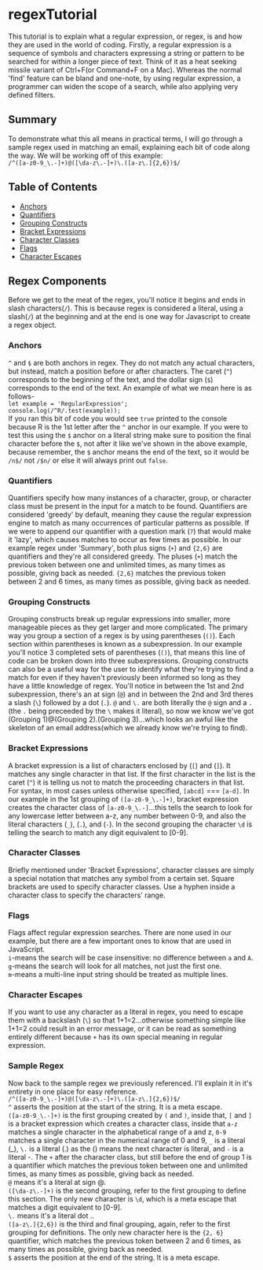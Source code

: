 # regexTutorial

This tutorial is to explain what a regular expression, or regex, is and how they are used in the world of coding.  Firstly, a regular expression is a sequence of symbols and characters expressing a string or pattern to be searched for within a longer piece of text.  Think of it as a heat seeking missile variant of Ctrl+F(or Command+F on a Mac).  Whereas the normal 'find' feature can be bland and one-note, by using regular expression, a programmer can widen the scope of a search, while also applying very defined filters.

## Summary

To demonstrate what this all means in practical terms, I will go through a sample regex used in matching an email, explaining each bit of code along the way.  We will be working off of this example:<br>
 `/^([a-z0-9_\.-]+)@([\da-z\.-]+)\.([a-z\.]{2,6})$/`

 ## Table of Contents

- [Anchors](#anchors)
- [Quantifiers](#quantifiers)
- [Grouping Constructs](#grouping-constructs)
- [Bracket Expressions](#bracket-expressions)
- [Character Classes](#character-classes)
- [Flags](#flags)
- [Character Escapes](#character-escapes)

## Regex Components

Before we get to the meat of the regex, you'll notice it begins and ends in slash characters(`/`).  This is because regex is considered a literal, using a slash(`/`) at the beginning and at the end is one way for Javascript to create a regex object.

### Anchors

`^` and `$` are both anchors in regex.  They do not match any actual characters, but instead, match a position before or after characters.  The caret (`^`) corresponds to the beginning of the text, and the dollar sign (`$`) corresponds to the end of the text.  An example of what we mean here is as follows-<br>
`let example = 'RegularExpression';`<br>
`console.log(/^R/.test(example));`<br>
If you ran this bit of code you would see `true` printed to the console because R is the 1st letter after the `^` anchor in our example.  If you were to test this using the `$` anchor on a literal string make sure to position the final character before the `$`, not after it like we've shown in the above example, because remember, the `$` anchor means the end of the text, so it would be `/n$/` not `/$n/` or else it will always print out `false`.

### Quantifiers

Quantifiers specify how many instances of a character, group, or character class must be present in the input for a match to be found.  Quantifiers are considered 'greedy' by default, meaning they cause the regular expression engine to match as many occurrences of particular patterns as possible.  If we were to append our quantifier with a question mark (`?`) that would make it 'lazy', which causes matches to occur as few times as possible.  In our example regex under 'Summary', both plus signs (`+`) and `{2,6}` are quantifiers and they're all considered greedy. The pluses (`+`) match the previous token between one and unlimited times, as many times as possible, giving back as needed.  `{2,6}` matches the previous token between 2 and 6 times, as many times as possible, giving back as needed.

### Grouping Constructs

Grouping constructs break up regular expressions into smaller, more manageable pieces as they get larger and more complicated.  The primary way you group a section of a regex is by using parentheses (`()`). Each section within parentheses is known as a subexpression.  In our example you'll notice 3 completed sets of parentheses (`()`), that means this line of code can be broken down into three subexpressions.  Grouping constructs can also be a useful way for the user to identify what they're trying to find a match for even if they haven't previously been informed so long as they have a little knowledge of regex.  You'll notice in between the 1st and 2nd subexpression, there's an at sign (`@`) and in between the 2nd and 3rd theres a slash (`\`) followed by a dot (`.`).  `@` and `\.` are both literally the `@` sign and a `.`(the `.` being preceeded by the `\` makes it literal), so now we know we've got (Grouping 1)@(Grouping 2).(Grouping 3)...which looks an awful like the skeleton of an email address(which we already know we're trying to find).

### Bracket Expressions

A bracket expression is a list of characters enclosed by (`[`) and (`]`).  It matches any single character in that list.  If the first character in the list is the caret (`^`) it is telling us not to match the proceeding characters in that list.  For syntax, in most cases unless otherwise specified, `[abcd]` === `[a-d]`.  In our example in the 1st grouping of `([a-z0-9_\.-]+)`, bracket expression creates the character class of `[a-z0-9_\.-]`...this tells the search to look for any lowercase letter between a-z, any number between 0-9, and also the literal characters (`_`), (`.`), and (`-`).  In the second grouping the character `\d` is telling the search to match any digit equivalent to [0-9].

### Character Classes

Briefly mentioned under 'Bracket Expressions', character classes are simply a special notation that matches any symbol from a certain set.  Square brackets are used to specify character classes. Use a hyphen inside a character class to specify the characters' range.

### Flags

Flags affect regular expression searches.  There are none used in our example, but there are a few important ones to know that are used in JavaScript.<br>
`i`-means the search will be case insensitive: no difference between `a` and `A`.<br>
`g`-means the search will look for all matches, not just the first one.<br>
`m`-means a multi-line input string should be treated as multiple lines.

### Character Escapes

If you want to use any character as a literal in regex, you need to escape them with a backslash (`\`) so that 1\+1=2...otherwise something simple like 1+1=2 could result in an error message, or it can be read as something entirely different because `+` has its own special meaning in regular expression.

### Sample Regex

Now back to the sample regex we previously referenced.  I'll explain it in it's entirety in one place for easy reference.<br>
`/^([a-z0-9_\.-]+)@([\da-z\.-]+)\.([a-z\.]{2,6})$/`<br>
`^` asserts the position at the start of the string.  It is a meta escape.<br>
`([a-z0-9_\.-]+)` is the first grouping created by `(` and `)`, inside that, `[` and `]` is a bracket expression which creates a character class, inside that `a-z` matches a single character in the alphabetical range of a and z, `0-9` matches a single character in the numerical range of 0 and 9, `_` is a literal (_), `\.` is a literal (.) as the (\) means the next character is literal, and `-` is a literal -.  The `+` after the character class, but still before the end of group 1 is a quantifier which matches the previous token between one and unlimited times, as many times as possible, giving back as needed.<br>
`@` means it's a literal at sign @.<br>
`([\da-z\.-]+)` is the second grouping, refer to the first grouping to define this section.  The only new character is `\d`, which is a meta escape that matches a digit equivalent to [0-9].<br>
`\.` means it's a literal dot ..<br>
`([a-z\.]{2,6})` is the third and final grouping, again, refer to the first grouping for definitions.  The only new character here is the `{2, 6}` quantifier, which matches the previous token between 2 and 6 times, as many times as possible, giving back as needed.<br>
`$` asserts the position at the end of the string.  It is a meta escape.